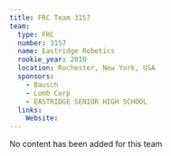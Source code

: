 ```yaml
---
title: FRC Team 3157
team:
  type: FRC
  number: 3157
  name: Eastridge Robotics
  rookie_year: 2010
  location: Rochester, New York, USA
  sponsors:
    - Bausch
    - Lomb Corp
    - EASTRIDGE SENIOR HIGH SCHOOL
  links:
    Website: 
---
```

No content has been added for this team